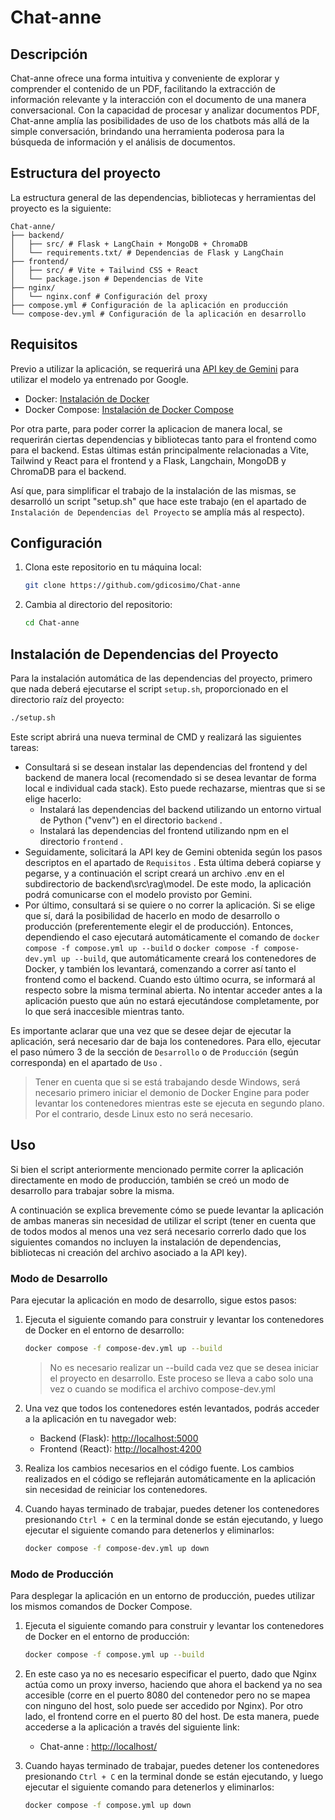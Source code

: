 # Chat-anne

## Descripción

Chat-anne ofrece una forma intuitiva y conveniente de explorar y comprender el contenido de un PDF, facilitando la extracción de información relevante y la interacción con el documento de una manera conversacional. Con la capacidad de procesar y analizar documentos PDF, Chat-anne amplía las posibilidades de uso de los chatbots más allá de la simple conversación, brindando una herramienta poderosa para la búsqueda de información y el análisis de documentos.

## Estructura del proyecto

La estructura general de las dependencias, bibliotecas y herramientas del proyecto es la siguiente:

~~~
Chat-anne/
├── backend/
│   ├── src/ # Flask + LangChain + MongoDB + ChromaDB
│   └── requirements.txt/ # Dependencias de Flask y LangChain
├── frontend/
│   ├── src/ # Vite + Tailwind CSS + React
│   └── package.json # Dependencias de Vite
├── nginx/
│   └── nginx.conf # Configuración del proxy
├── compose.yml # Configuración de la aplicación en producción
└── compose-dev.yml # Configuración de la aplicación en desarrollo
~~~

## Requisitos

Previo a utilizar la aplicación, se requerirá una [API key de Gemini](https://aistudio.google.com/app/u/0/apikey) para utilizar el modelo ya entrenado por Google.

- Docker: [Instalación de Docker](https://docs.docker.com/get-docker/)
- Docker Compose: [Instalación de Docker Compose](https://docs.docker.com/compose/install/)

Por otra parte, para poder correr la aplicacion de manera local, se requerirán ciertas dependencias y bibliotecas tanto para el frontend como para el backend. Estas últimas están principalmente relacionadas a Vite, Tailwind y React para el frontend y a Flask, Langchain, MongoDB y ChromaDB para el backend.

Así que, para simplificar el trabajo de la instalación de las mismas, se desarrolló un script "setup.sh" que hace este trabajo (en el apartado de `Instalación de Dependencias del Proyecto` se amplía más al respecto). 

## Configuración

1. Clona este repositorio en tu máquina local:

   ```bash
   git clone https://github.com/gdicosimo/Chat-anne
   ```

2. Cambia al directorio del repositorio:

   ```bash
   cd Chat-anne
   ```

## Instalación de Dependencias del Proyecto

Para la instalación automática de las dependencias del proyecto, primero que nada deberá ejecutarse el script `setup.sh`, proporcionado en el directorio raíz del proyecto:

```bash
./setup.sh
```

Este script abrirá una nueva terminal de CMD y realizará las siguientes tareas:

- Consultará si se desean instalar las dependencias del frontend y del backend de manera local (recomendado si se desea levantar de forma local e individual cada stack). Esto puede rechazarse, mientras que si se elige hacerlo:
  - Instalará las dependencias del backend utilizando un entorno virtual de Python ("venv") en el directorio `backend` .
  - Instalará las dependencias del frontend utilizando npm en el directorio `frontend` .
- Seguidamente, solicitará la API key de Gemini obtenida según los pasos descriptos en el apartado de `Requisitos` . Esta última deberá copiarse y pegarse, y a continuación el script creará un archivo .env en el subdirectorio de backend\src\rag\model. De este modo, la aplicación podrá comunicarse con el modelo provisto por Gemini.
- Por último, consultará si se quiere o no correr la aplicación. Si se elige que sí, dará la posibilidad de hacerlo en modo de desarrollo o producción (preferentemente elegir el de producción). Entonces, dependiendo el caso ejecutará automáticamente el comando de `docker compose -f compose.yml up --build`  o `docker compose -f compose-dev.yml up --build`, que automáticamente creará los contenedores de Docker, y también los levantará, comenzando a correr así tanto el frontend como el backend. Cuando esto último ocurra, se informará al respecto sobre la misma terminal abierta. No intentar acceder antes a la aplicación puesto que aún no estará ejecutándose completamente, por lo que será inaccesible mientras tanto.

Es importante aclarar que una vez que se desee dejar de ejecutar la aplicación, será necesario dar de baja los contenedores. Para ello, ejecutar el paso número 3 de la sección de `Desarrollo` o de `Producción` (según corresponda) en el apartado de `Uso` .

   > Tener en cuenta que si se está trabajando desde Windows, será necesario primero iniciar el demonio de Docker Engine para poder levantar los contenedores mientras este se ejecuta en segundo plano. Por el contrario, desde Linux esto no será necesario.

## Uso

Si bien el script anteriormente mencionado permite correr la aplicación directamente en modo de producción, también se creó un modo de desarrollo para trabajar sobre la misma.

A continuación se explica brevemente cómo se puede levantar la aplicación de ambas maneras sin necesidad de utilizar el script (tener en cuenta que de todos modos al menos una vez será necesario correrlo dado que los siguientes comandos no incluyen la instalación de dependencias, bibliotecas ni creación del archivo asociado a la API key).


### Modo de Desarrollo

Para ejecutar la aplicación en modo de desarrollo, sigue estos pasos:

1. Ejecuta el siguiente comando para construir y levantar los contenedores de Docker en el entorno de desarrollo:

   ```bash
   docker compose -f compose-dev.yml up --build
   ```

   > No es necesario realizar un --build cada vez que se desea iniciar el proyecto en desarrollo. Este proceso se lleva a cabo solo una vez o cuando se modifica el archivo compose-dev.yml


2. Una vez que todos los contenedores estén levantados, podrás acceder a la aplicación en tu navegador web:

   - Backend (Flask): [http://localhost:5000](http://localhost:5000)
   - Frontend (React): [http://localhost:4200](http://localhost:4200)

3. Realiza los cambios necesarios en el código fuente. Los cambios realizados en el código se reflejarán automáticamente en la aplicación sin necesidad de reiniciar los contenedores.

4. Cuando hayas terminado de trabajar, puedes detener los contenedores presionando `Ctrl + C` en la terminal donde se están ejecutando, y luego ejecutar el siguiente comando para detenerlos y eliminarlos:

   ```bash
   docker compose -f compose-dev.yml up down
   ```

### Modo de Producción

Para desplegar la aplicación en un entorno de producción, puedes utilizar los mismos comandos de Docker Compose.


1. Ejecuta el siguiente comando para construir y levantar los contenedores de Docker en el entorno de producción:

   ```bash
   docker compose -f compose.yml up --build
   ```

2. En este caso ya no es necesario especificar el puerto, dado que Nginx actúa como un proxy inverso, haciendo que ahora el backend ya no sea accesible (corre en el puerto 8080 del contenedor pero no se mapea con ninguno del host, solo puede ser accedido por Nginx). Por otro lado, el frontend corre en el puerto 80 del host. De esta manera, puede accederse a la aplicación a través del siguiente link:
   - Chat-anne : [http://localhost/](http://localhost/)

3. Cuando hayas terminado de trabajar, puedes detener los contenedores presionando `Ctrl + C` en la terminal donde se están ejecutando, y luego ejecutar el siguiente comando para detenerlos y eliminarlos:

   ```bash
   docker compose -f compose.yml up down
   ```
